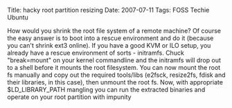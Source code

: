 Title: hacky root partition resizing
Date: 2007-07-11
Tags: FOSS Techie Ubuntu

How would you shrink the root file system of a remote machine? Of course the easy answer is to boot into a rescue environment and do it (because you can't shrink ext3 online).
If you have a good KVM or ILO setup, you already have a rescue environment of sorts - initramfs.
Chuck "break=mount" on your kernel commandline and the initramfs will drop out to a shell before it mounts the root filesystem. You can now mount the root fs manually and copy out the required tools/libs (e2fsck, resize2fs, fdisk and their libraries, in this case), then unmount the root fs.
Now, with appropriate $LD\_LIBRARY\_PATH mangling you can run the extracted binaries and operate on your root partition with impunity
